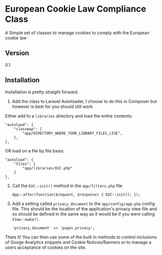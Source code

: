 # European Cookie Law Compliance Class

A Simple set of classes to manage cookies to comply with the European cookie law

## Version

0.1

## Installation

Installation is pretty straight forward.

1. Add the class to Laravel Autoloader, I choose to do this in Composer but however is best for you should still work

Either add to a `libraries` directory and load the entire contents:

	"autoload": {
		"classmap": [
			"app/DIRECTORY_WHERE_YOUR_LIBRARY_FILES_LIVE",
		],
	},

OR load on a file by file basis:

	"autoload": {
		"files": [
			"app/libraries/EUC.php"
		]
	},

2. Call the `EUC::init()` method in the `app/filters.php` file

	`
	App::after(function($request, $response)
	{
		EUC::init();
	});
	`

3. Add a setting called `privacy_document` to the `app/config/app.php` config file. This should be the location of the application's privacy view file and so should be defined in the same way as it would be if you were calling `View::make()`.

	`'privacy_document' => 'pages.privacy',`

Thats it! You can then use some of the built in methods to control inclusions of Googe Analytics snippets and Cookie Notices/Banners or to manage a users acceptance of cookies on the site.